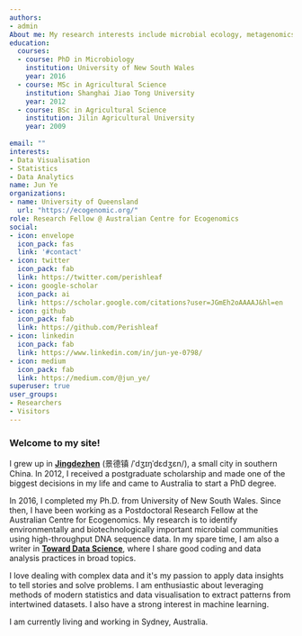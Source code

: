 ```yaml
---
authors:
- admin
About me: My research interests include microbial ecology, metagenomics, and microbial visualisation.
education:
  courses:
  - course: PhD in Microbiology
    institution: University of New South Wales
    year: 2016
  - course: MSc in Agricultural Science
    institution: Shanghai Jiao Tong University
    year: 2012
  - course: BSc in Agricultural Science
    institution: Jilin Agricultural University
    year: 2009
  
email: ""
interests:
- Data Visualisation
- Statistics
- Data Analytics
name: Jun Ye
organizations:
- name: University of Queensland
  url: "https://ecogenomic.org/"
role: Research Fellow @ Australian Centre for Ecogenomics
social:
- icon: envelope
  icon_pack: fas
  link: '#contact'
- icon: twitter
  icon_pack: fab
  link: https://twitter.com/perishleaf
- icon: google-scholar
  icon_pack: ai
  link: https://scholar.google.com/citations?user=JGmEh2oAAAAJ&hl=en
- icon: github
  icon_pack: fab
  link: https://github.com/Perishleaf
- icon: linkedin
  icon_pack: fab
  link: https://www.linkedin.com/in/jun-ye-0798/
- icon: medium
  icon_pack: fab
  link: https://medium.com/@jun_ye/
superuser: true
user_groups:
- Researchers
- Visitors
---
```


### Welcome to my site!

I grew up in [**Jingdezhen**](https://en.wikipedia.org/wiki/Jingdezhen) (景德镇 /ˈdʒɪŋˈdɛdʒɛn/), a small city in southern China. In 2012, I received a postgraduate scholarship and made one of the biggest decisions in my life and came to Australia to start a PhD degree.

In 2016, I completed my Ph.D. from University of New South Wales. Since then, I have been working as a Postdoctoral Research Fellow at the Australian Centre for Ecogenomics. My research is to identify environmentally and biotechnologically important microbial communities using high-throughput DNA sequence data. In my spare time, I am also a writer in [**Toward Data Science**](https://medium.com/@jun_ye), where I share good coding and data analysis practices in broad topics. 

I love dealing with complex data and it's my passion to apply data insights to tell stories and solve problems. I am enthusiastic about leveraging methods of modern statistics and data visualisation to extract patterns from intertwined datasets. I also have a strong interest in machine learning. 

I am currently living and working in Sydney, Australia.
